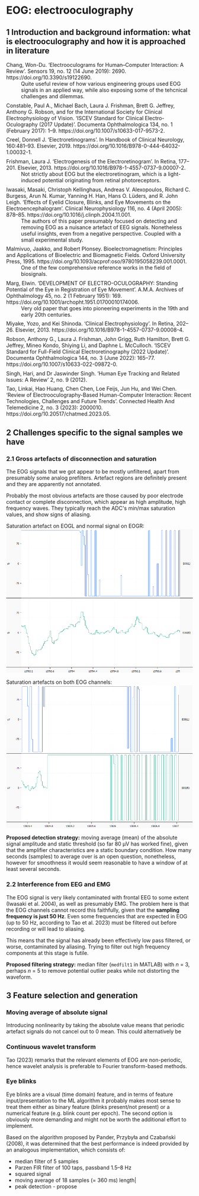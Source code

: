 EOG: <emph>e</emph>lectro<emph>o</emph>culo<emph>g</emph>raphy
==============================================================

1 Introduction and background information: what is electrooculography and how it is approached in literature
-----------------------------------------
<dl>
<style>
dd {margin-bottom: 1ex;}
</style>
<dt>Chang, Won-Du. ‘Electrooculograms for Human–Computer Interaction: A Review’. Sensors 19, no. 12 (14 June 2019): 2690. https://doi.org/10.3390/s19122690.</dt>
  <dd>
    Quite useful review of how various engineering groups used EOG signals in an applied way,
    while also exposing some of the tehcnical challenges and dilemmas.
  </dd>

<dt>Constable, Paul A., Michael Bach, Laura J. Frishman, Brett G. Jeffrey, Anthony G. Robson, and for the International Society for Clinical Electrophysiology of Vision. ‘ISCEV Standard for Clinical Electro-Oculography (2017 Update)’. Documenta Ophthalmologica 134, no. 1 (February 2017): 1–9. https://doi.org/10.1007/s10633-017-9573-2.</dt>
<dd></dd>

<dt>Creel, Donnell J. ‘Electroretinograms’. In Handbook of Clinical Neurology, 160:481–93. Elsevier, 2019. https://doi.org/10.1016/B978-0-444-64032-1.00032-1.</dt>
<dd></dd>

<dt>Frishman, Laura J. ‘Electrogenesis of the Electroretinogram’. In Retina, 177–201. Elsevier, 2013. https://doi.org/10.1016/B978-1-4557-0737-9.00007-2.</dt>
  <dd>
    Not strictly about EOG but the electroretinogram, which is a light-induced potential originating from retinal photoreceptors.
  </dd>

<dt>Iwasaki, Masaki, Christoph Kellinghaus, Andreas V. Alexopoulos, Richard C. Burgess, Arun N. Kumar, Yanning H. Han, Hans O. Lüders, and R. John Leigh. ‘Effects of Eyelid Closure, Blinks, and Eye Movements on the Electroencephalogram’. Clinical Neurophysiology 116, no. 4 (April 2005): 878–85. https://doi.org/10.1016/j.clinph.2004.11.001.</dt>
  <dd>
    The authors of this paper presumably focused on detecting and removing EOG as a nuisance artefact of EEG signals. Nonetheless useful insights, even from a negative perspective.
    Coupled with a small experimental study.
  </dd>

<dt>Malmivuo, Jaakko, and Robert Plonsey. Bioelectromagnetism: Principles and Applications of Bioelectric and Biomagnetic Fields. Oxford University Press, 1995. https://doi.org/10.1093/acprof:oso/9780195058239.001.0001.</dt>
  <dd>
    One of the few comprehensive reference works in the field of biosignals.
  </dd>


<dt>Marg, Elwin. ‘DEVELOPMENT OF ELECTRO-OCULOGRAPHY: Standing Potential of the Eye in Registration of Eye Movement’. A.M.A. Archives of Ophthalmology 45, no. 2 (1 February 1951): 169. https://doi.org/10.1001/archopht.1951.01700010174006.</dt>
  <dd>
    Very old paper that goes into pioneering experiments in the 19th and early 20th centuries.
  </dd>


<dt>Miyake, Yozo, and Kei Shinoda. ‘Clinical Electrophysiology’. In Retina, 202–26. Elsevier, 2013. https://doi.org/10.1016/B978-1-4557-0737-9.00008-4.</dt>
  <dd>
  </dd>


<dt>Robson, Anthony G., Laura J. Frishman, John Grigg, Ruth Hamilton, Brett G. Jeffrey, Mineo Kondo, Shiying Li, and Daphne L. McCulloch. ‘ISCEV Standard for Full-Field Clinical Electroretinography (2022 Update)’. Documenta Ophthalmologica 144, no. 3 (June 2022): 165–77. https://doi.org/10.1007/s10633-022-09872-0.</dt>
  <dd></dd>

<dt>Singh, Hari, and Dr Jaswinder Singh. ‘Human Eye Tracking and Related Issues: A Review’ 2, no. 9 (2012).</dt>
  <dd></dd>

<dt>Tao, Linkai, Hao Huang, Chen Chen, Loe Feijs, Jun Hu, and Wei Chen. ‘Review of Electrooculography-Based Human-Computer Interaction: Recent Technologies, Challenges and Future Trends’. Connected Health And Telemedicine 2, no. 3 (2023): 2000010. https://doi.org/10.20517/chatmed.2023.05.</dt>
  <dd></dd>
</dl>

2 Challenges specific to the signal samples we have
---------------------------------------------------

### 2.1 Gross artefacts of disconnection and saturation
The EOG signals that we got appear to be mostly unfiltered, apart from presumably some analog prefilters. Artefact regions are definitely present and they are apparently not annotated.

Probably the most obvious artefacts are those caused by poor electrode contact
or complete disconnection, which appear as high amplitude, high frequency waves.
They typically reach the ADC's min/max saturation values, and show signs of aliasing.

Saturation artefact on EOGL and normal signal on EOGR:
![Saturation artefact on EOGL and normal signal on EOGR](img/R2edf_EOG_13793s.png "Saturation artefact on EOGL and normal signal on EOGR")

Saturation artefacts on both EOG channels:
![Saturation artefacts on both EOG channels](img/R2edf_EOG_13825s.png "Saturation artefacts on both EOG channels")

**Proposed detection strategy:** moving average (mean) of the absolute signal amplitude
and static threshold (so far 80 &mu;V has worked fine),
given that the amplifier characteristics are a static boundary condition.
How many seconds (samples) to average over is an open question, nonetheless,
however for smoothness it would seem reasonable to have a window of at least several
seconds.

### 2.2 Interference from EEG and EMG
The EOG signal is very likely contaminated with frontal EEG to some extent (Iwasaki et al. 2004),
as well as presumably EMG.
The problem here is that the EOG channels cannot record this faithfully,
given that the **sampling frequency is just 50 Hz**.
Even some frequencies that are expected in EOG (up to 50 Hz, according to Tao et al. 2023)
must be filtered out before recording or will lead to aliasing.

This means that the signal has already been effectively low pass filtered, or worse,
contaminated by aliasing. Trying to filter out high frequency components at this stage
is futile.

**Proposed filtering strategy:** median filter (`medfilt1` in MATLAB) with *n* = 3,
perhaps *n* = 5 to remove potential outlier peaks while not distorting the waveform.


3 Feature selection and generation
----------------------------------
### Moving average of absolute signal
Introducing nonlinearity by taking the absolute value means that periodic
artefact signals do not cancel out to 0 mean. This could alternatively
be


### Continuous wavelet transform
Tao (2023) remarks that the relevant elements of EOG are non-periodic,
hence wavelet analysis is preferable to Fourier transform-based methods.

### Eye blinks
Eye blinks are a visual (time domain) feature, and in terms of feature input/presentation
to the ML algorithm it probably makes most sense to treat them either as binary feature
(blinks present/not present) or a numerical feature (e.g. blink count per epoch).
The second option is obviously more demanding and might not be worth the additional effort
to implement.

Based on the algorithm proposed by Pander, Przybyła and Czabański (2008), it was
determined that the best performance is indeed provided by an analogous
implementation, which consists of:
 * median filter of 5 samples
 * Parzen FIR filter of 100 taps, passband 1.5–8 Hz
 * squared signal
 * moving average of 18 samples (= 360 ms) length|
 * peak detection - propose 